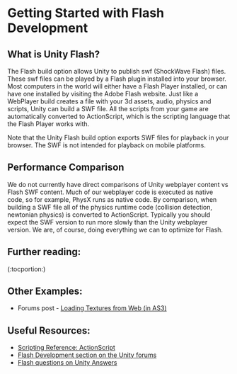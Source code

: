 Getting Started with Flash Development
======================================


What is Unity Flash?
--------------------

The Flash build option allows Unity to publish swf (ShockWave Flash) files.  These swf files can be played by a Flash plugin installed into your browser.  Most computers in the world will either have a Flash Player installed, or can have one installed by visiting the Adobe Flash website.  Just like a WebPlayer build creates a file with your 3d assets, audio, physics and scripts, Unity can build a SWF file.  All the scripts from your game are automatically converted to ActionScript, which is the scripting language that the Flash Player works with.

Note that the Unity Flash build option exports SWF files for playback in your browser.  The SWF is not intended for playback on mobile platforms.

Performance Comparison
----------------------

We do not currently have direct comparisons of Unity webplayer content vs Flash SWF content.  Much of our webplayer code is executed as native code, so for example, PhysX runs as native code.  By comparison, when building a SWF file all of the physics runtime code (collision detection, newtonian physics) is converted to ActionScript.  Typically you should expect the SWF version to run more slowly than the Unity webplayer version.  We are, of course, doing everything we can to optimize for Flash.

Further reading:
----------------

(:tocportion:)


Other Examples:
---------------

* Forums post - [Loading Textures from Web (in AS3)](http://forum.unity3d.com/threads/128057-flash-simple-as3-bridge-demo-loading-textures-from-web.?p=864642&viewfull=1#post864642.html)

Useful Resources:
-----------------

* [Scripting Reference: ActionScript](http://unity3d.com/support/documentation/scriptreference/actionscript.html.html)
* [Flash Development section on the Unity forums](http://forum.unity3d.com/forums/36-flash-development.html)
* [Flash questions on Unity Answers](http://answers.unity3d.com/questions/topics/flash.html.html)

